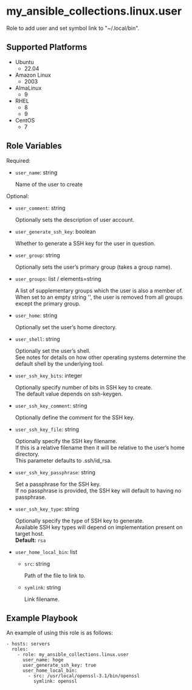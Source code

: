 my_ansible_collections.linux.user
=========

Role to add user and set symbol link to "~/.local/bin".

Supported Platforms
--------------

- Ubuntu
  - 22.04
- Amazon Linux
  - 2003
- AlmaLinux
  - 9
- RHEL
  - 8
  - 9
- CentOS
  - 7

Role Variables
--------------

Required:

- `user_name`: string

  Name of the user to create

Optional:

- `user_comment`: string

  Optionally sets the description of user account.

- `user_generate_ssh_key`: boolean

  Whether to generate a SSH key for the user in question.

- `user_group`: string

  Optionally sets the user’s primary group (takes a group name).

- `user_groups`: list / elements=string

  A list of supplementary groups which the user is also a member of.
  <br>
  When set to an empty string '', the user is removed from all groups except the primary group.

- `user_home`: string

  Optionally set the user’s home directory.

- `user_shell`: string

  Optionally set the user’s shell.
  <br>
  See notes for details on how other operating systems determine the default shell by the underlying tool.

- `user_ssh_key_bits`: integer

  Optionally specify number of bits in SSH key to create.
  <br>
  The default value depends on ssh-keygen.

- `user_ssh_key_comment`: string

  Optionally define the comment for the SSH key.

- `user_ssh_key_file`: string

  Optionally specify the SSH key filename.
  <br>
  If this is a relative filename then it will be relative to the user’s home directory.
  <br>
  This parameter defaults to .ssh/id_rsa.

- `user_ssh_key_passphrase`: string

  Set a passphrase for the SSH key.
  <br>
  If no passphrase is provided, the SSH key will default to having no passphrase.

- `user_ssh_key_type`: string

  Optionally specify the type of SSH key to generate.
  <br>
  Available SSH key types will depend on implementation present on target host.
  <br>
  **Default:** `rsa`

- `user_home_local_bin`: list

  - `src`: string

    Path of the file to link to.

  - `symlink`: string

    Link filename.

Example Playbook
----------------

An example of using this role is as follows:

```
- hosts: servers
  roles:
    - role: my_ansible_collections.linux.user
      user_name: hoge
      user_generate_ssh_key: true
      user_home_local_bin:
        - src: /usr/local/openssl-3.1/bin/openssl
          symlink: openssl
```